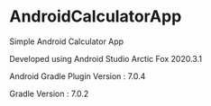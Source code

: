 # AndroidCalculatorApp
Simple Android Calculator App

Developed using Android Studio Arctic Fox 2020.3.1


Android Gradle Plugin Version : 7.0.4

Gradle Version : 7.0.2
